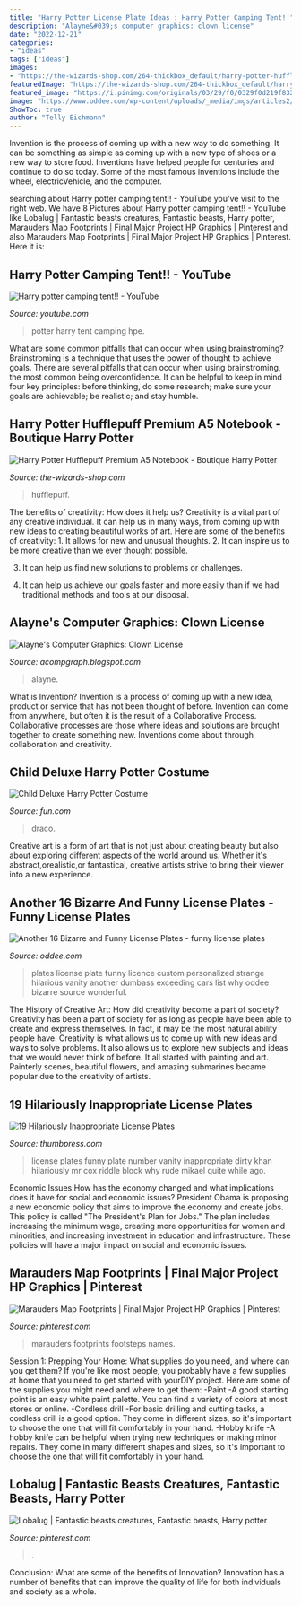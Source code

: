 ```yaml
---
title: "Harry Potter License Plate Ideas : Harry Potter Camping Tent!!"
description: "Alayne&#039;s computer graphics: clown license"
date: "2022-12-21"
categories:
- "ideas"
tags: ["ideas"]
images:
- "https://the-wizards-shop.com/264-thickbox_default/harry-potter-hufflepuff-premium-a5-notebook.jpg"
featuredImage: "https://the-wizards-shop.com/264-thickbox_default/harry-potter-hufflepuff-premium-a5-notebook.jpg"
featured_image: "https://i.pinimg.com/originals/03/29/f0/0329f0d219f8323a87aad2a53113e518.jpg"
image: "https://www.oddee.com/wp-content/uploads/_media/imgs/articles2/a97054_g032_2-boobies.jpg"
ShowToc: true
author: "Telly Eichmann"
---
```



Invention is the process of coming up with a new way to do something. It can be something as simple as coming up with a new type of shoes or a new way to store food. Inventions have helped people for centuries and continue to do so today. Some of the most famous inventions include the wheel, electricVehicle, and the computer.

	

		
searching about Harry potter camping tent!! - YouTube you've visit to the right web. We have 8 Pictures about Harry potter camping tent!! - YouTube like Lobalug | Fantastic beasts creatures, Fantastic beasts, Harry potter, Marauders Map Footprints | Final Major Project HP Graphics | Pinterest and also Marauders Map Footprints | Final Major Project HP Graphics | Pinterest. Here it is:
		
    
## Harry Potter Camping Tent!! - YouTube

<img loading=lazy src="http://i.ytimg.com/vi/ch8uPA7-hPE/hqdefault.jpg" onerror="this.onerror=null;this.src='https://tse4.mm.bing.net/th?id=OIP.xTu84tQEHrE2gPLMOzn7pwHaFj&amp;pid=15.1';" alt="Harry potter camping tent!! - YouTube">

_Source: youtube.com_

>potter harry tent camping hpe. 

	

What are some common pitfalls that can occur when using brainstroming?
Brainstroming is a technique that uses the power of thought to achieve goals. There are several pitfalls that can occur when using brainstroming, the most common being overconfidence. It can be helpful to keep in mind four key principles: before thinking, do some research; make sure your goals are achievable; be realistic; and stay humble.

    
## Harry Potter Hufflepuff Premium A5 Notebook - Boutique Harry Potter

<img loading=lazy src="https://the-wizards-shop.com/264-thickbox_default/harry-potter-hufflepuff-premium-a5-notebook.jpg" onerror="this.onerror=null;this.src='https://tse4.mm.bing.net/th?id=OIP.BwsyAuB0pTHjBX4efB4ogwHaId&amp;pid=15.1';" alt="Harry Potter Hufflepuff Premium A5 Notebook - Boutique Harry Potter">

_Source: the-wizards-shop.com_

>hufflepuff. 

	

The benefits of creativity: How does it help us?
Creativity is a vital part of any creative individual. It can help us in many ways, from coming up with new ideas to creating beautiful works of art. Here are some of the benefits of creativity: 1. It allows for new and unusual thoughts.
2. It can inspire us to be more creative than we ever thought possible.

3. It can help us find new solutions to problems or challenges.

4. It can help us achieve our goals faster and more easily than if we had traditional methods and tools at our disposal.

    
## Alayne&#039;s Computer Graphics: Clown License

<img loading=lazy src="https://1.bp.blogspot.com/-mTznvOeqFTY/UzrARefv_CI/AAAAAAAAAKE/M0qldxnu_Jw/s1600/Clown.jpg" onerror="this.onerror=null;this.src='https://tse2.mm.bing.net/th?id=OIP.3J4WVsbXOGuR8XVqY3vIHAHaFF&amp;pid=15.1';" alt="Alayne&#039;s Computer Graphics: Clown License">

_Source: acompgraph.blogspot.com_

>alayne. 

	

What is Invention?
Invention is a process of coming up with a new idea, product or service that has not been thought of before. Invention can come from anywhere, but often it is the result of a Collaborative Process. Collaborative processes are those where ideas and solutions are brought together to create something new. Inventions come about through collaboration and creativity.

    
## Child Deluxe Harry Potter Costume

<img loading=lazy src="https://images.fun.com/products/9565/2-1-76831/child-deluxe-harry-potter-costume.jpg" onerror="this.onerror=null;this.src='https://tse2.mm.bing.net/th?id=OIP.BdIS2HqMt4MiUP1mh8SJdQHaKl&amp;pid=15.1';" alt="Child Deluxe Harry Potter Costume">

_Source: fun.com_

>draco. 

	

Creative art is a form of art that is not just about creating beauty but also about exploring different aspects of the world around us. Whether it's abstract,orealistic,or fantastical, creative artists strive to bring their viewer into a new experience.

    
## Another 16 Bizarre And Funny License Plates - Funny License Plates

<img loading=lazy src="https://www.oddee.com/wp-content/uploads/_media/imgs/articles2/a97054_g032_2-boobies.jpg" onerror="this.onerror=null;this.src='https://tse4.mm.bing.net/th?id=OIP.Tugr45m4SIgvI7AWi1DONQHaGT&amp;pid=15.1';" alt="Another 16 Bizarre and Funny License Plates - funny license plates">

_Source: oddee.com_

>plates license plate funny licence custom personalized strange hilarious vanity another dumbass exceeding cars list why oddee bizarre source wonderful. 

	

The History of Creative Art: How did creativity become a part of society?
Creativity has been a part of society for as long as people have been able to create and express themselves. In fact, it may be the most natural ability people have. Creativity is what allows us to come up with new ideas and ways to solve problems. It also allows us to explore new subjects and ideas that we would never think of before. It all started with painting and art. Painterly scenes, beautiful flowers, and amazing submarines became popular due to the creativity of artists.

    
## 19 Hilariously Inappropriate License Plates

<img loading=lazy src="http://thumbpress.com/wp-content/uploads/2014/09/big-cox-funny-license-plates.jpg" onerror="this.onerror=null;this.src='https://tse1.mm.bing.net/th?id=OIP.luUrkwvxgqps_XeT_voXGQHaFh&amp;pid=15.1';" alt="19 Hilariously Inappropriate License Plates">

_Source: thumbpress.com_

>license plates funny plate number vanity inappropriate dirty khan hilariously mr cox riddle block why rude mikael quite while ago. 

	

Economic Issues:How has the economy changed and what implications does it have for social and economic issues?
President Obama is proposing a new economic policy that aims to improve the economy and create jobs. This policy is called "The President's Plan for Jobs." The plan includes increasing the minimum wage, creating more opportunities for women and minorities, and increasing investment in education and infrastructure. These policies will have a major impact on social and economic issues.

    
## Marauders Map Footprints | Final Major Project HP Graphics | Pinterest

<img loading=lazy src="https://s-media-cache-ak0.pinimg.com/736x/6e/e4/8a/6ee48a313c424defb1ddcf4855c8de37.jpg" onerror="this.onerror=null;this.src='https://tse4.mm.bing.net/th?id=OIP.5YlbrS5NveB02Cw6QtYb0wHaCd&amp;pid=15.1';" alt="Marauders Map Footprints | Final Major Project HP Graphics | Pinterest">

_Source: pinterest.com_

>marauders footprints footsteps names. 

	

Session 1: Prepping Your Home: What supplies do you need, and where can you get them?
If you're like most people, you probably have a few supplies at home that you need to get started with yourDIY project. Here are some of the supplies you might need and where to get them:
-Paint -A good starting point is an easy white paint palette. You can find a variety of colors at most stores or online. 
-Cordless drill -For basic drilling and cutting tasks, a cordless drill is a good option. They come in different sizes, so it's important to choose the one that will fit comfortably in your hand. 
-Hobby knife -A hobby knife can be helpful when trying new techniques or making minor repairs. They come in many different shapes and sizes, so it's important to choose the one that will fit comfortably in your hand.

    
## Lobalug | Fantastic Beasts Creatures, Fantastic Beasts, Harry Potter

<img loading=lazy src="https://i.pinimg.com/originals/03/29/f0/0329f0d219f8323a87aad2a53113e518.jpg" onerror="this.onerror=null;this.src='https://tse3.mm.bing.net/th?id=OIP.7OEhePLaPc70Wg-njJuXWAAAAA&amp;pid=15.1';" alt="Lobalug | Fantastic beasts creatures, Fantastic beasts, Harry potter">

_Source: pinterest.com_

>. 

	

Conclusion: What are some of the benefits of Innovation?
Innovation has a number of benefits that can improve the quality of life for both individuals and society as a whole.

